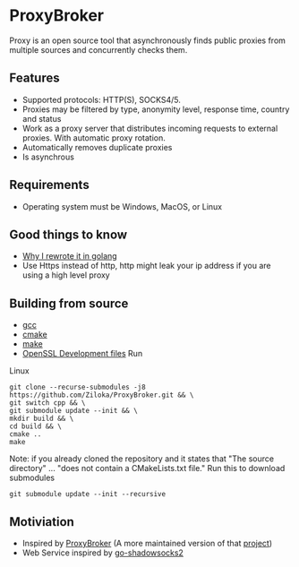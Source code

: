 # ProxyBroker

Proxy is an open source tool that asynchronously finds public proxies from multiple sources and concurrently checks them.

## Features

- Supported protocols: HTTP(S), SOCKS4/5.
- Proxies may be filtered by type, anonymity level, response time, country and status
- Work as a proxy server that distributes incoming requests to external proxies. With automatic proxy rotation.
- Automatically removes duplicate proxies
- Is asynchrous

## Requirements
- Operating system must be Windows, MacOS, or Linux

## Good things to know
- [Why I rewrote it in golang](https://www.baeldung.com/concurrency-principles-patterns#1-goroutines-in-go)
- Use Https instead of http, http might leak your ip address if you are using a high level proxy

## Building from source
- [gcc](https://gcc.gnu.org/install/download.html)
- [cmake](https://cmake.org/download/)
- [make](https://www.gnu.org/software/make/)
- [OpenSSL Development files](https://www.openssl.org/source/)
Run

Linux
```
git clone --recurse-submodules -j8 https://github.com/Ziloka/ProxyBroker.git && \
git switch cpp && \
git submodule update --init && \
mkdir build && \
cd build && \
cmake ..
make
```

Note: if you already cloned the repository and it states that
"The source directory"
...
"does not contain a CMakeLists.txt file."
Run this to download submodules
```
git submodule update --init --recursive
```

## Motiviation
- Inspired by [ProxyBroker](https://github.com/constverum/ProxyBroker) (A more maintained version of that [project](https://github.com/bluet/proxybroker2))
- Web Service inspired by [go-shadowsocks2](https://github.com/shadowsocks/go-shadowsocks2)